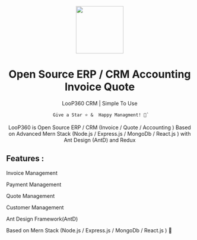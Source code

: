 <div align="center">
    <a href="#">
  <img src="https://avatars.githubusercontent.com/u/50052356?s=200&v=4" width="128px" />
    </a>
    <h1>Open Source ERP / CRM Accounting Invoice Quote</h1>
    <p align="center">
        <p>LooP360 CRM | Simple To Use</p>
    </p>

```
 Give a Star ⭐️ &  Happy Managment! 🤩`
```

LooP360 is Open Source ERP / CRM (Invoice / Quote / Accounting ) Based on Advanced Mern Stack (Node.js / Express.js / MongoDb / React.js ) with Ant Design (AntD) and Redux

</div>

## Features :

Invoice Management

Payment Management

Quote Management

Customer Management

Ant Design Framework(AntD)

Based on Mern Stack (Node.js / Express.js / MongoDb / React.js ) 👨
